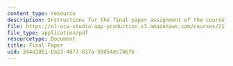 ```yaml
---
content_type: resource
description: Instructions for the final paper assignment of the course.
file: https://ol-ocw-studio-app-production.s3.amazonaws.com/courses/21l-472-major-european-novels-fall-2008/344a18610a234d77837ab5054ec7b6f6_paper3.pdf
file_type: application/pdf
resourcetype: Document
title: Final Paper
uid: 344a1861-0a23-4d77-837a-b5054ec7b6f6
---
```

